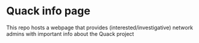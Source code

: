 # Quack info page
This repo hosts a webpage that provides (interested/investigative) network admins with important info about the Quack project
